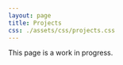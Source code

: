 ```yaml
---
layout: page
title: Projects
css: ./assets/css/projects.css
---
```

This page is a work in progress.